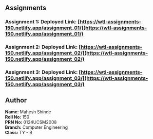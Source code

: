 <!-- # WTL Lab Assignments

This repository contains assignments and practice code for the Web Technology Lab (WTL) subject, as part of the Semester 5 curriculum at SCOE.

## Contents

- **HTML, CSS, JS files**: Standalone assignments and practice files (`index.html`, `contact.css`, `script.js`, etc.)

In future, this repository will also include assignments and practice code for:
- **Node.js**
- **Express.js**
- **React** projects
- HTML, CSS, and JavaScript practice
-->
## Assignments

### Assignment 1: Deployed Link: [https://wtl-assignments-150.netlify.app/assignment_01/](https://wtl-assignments-150.netlify.app/assignment_01/)

### Assignment 2: Deployed Link: [https://wtl-assignments-150.netlify.app/assignment_02/](https://wtl-assignments-150.netlify.app/assignment_02/)

### Assignment 3: Deployed Link: [https://wtl-assignments-150.netlify.app/assignment_03/](https://wtl-assignments-150.netlify.app/assignment_03/)

## Author

**Name:** Mahesh Shinde  
**Roll No:** 150  
**PRN No:** 0124UCSM2008  
**Branch:** Computer Engineering  
**Class:** TY - B
